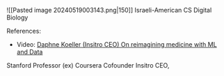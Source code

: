 ![[Pasted image 20240519003143.png|150]]
Israeli-American CS
Digital Biology

References:
- Video: [Daphne Koeller (Insitro CEO) On reimagining medicine with ML and Data](https://youtu.be/cpBIo_Kujus?si=k8HfpNM7Wgerc1xa)

Stanford Professor (ex)
Coursera Cofounder
Insitro CEO,